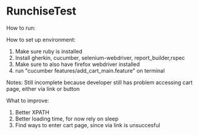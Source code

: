 # RunchiseTest

How to run:

How to set up environment:
1. Make sure ruby is installed
2. Install gherkin, cucumber, selenium-webdriver, report_builder,rspec
3. Make sure to also have firefox webdriver installed
4. run "cucumber features/add_cart_main.feature" on terminal

Notes:
Still incomplete because developer still has problem accessing cart page, either via link or button

What to improve:
1. Better XPATH
2. Better loading time, for now rely on sleep
3. Find ways to enter cart page, since via link is unsuccesful